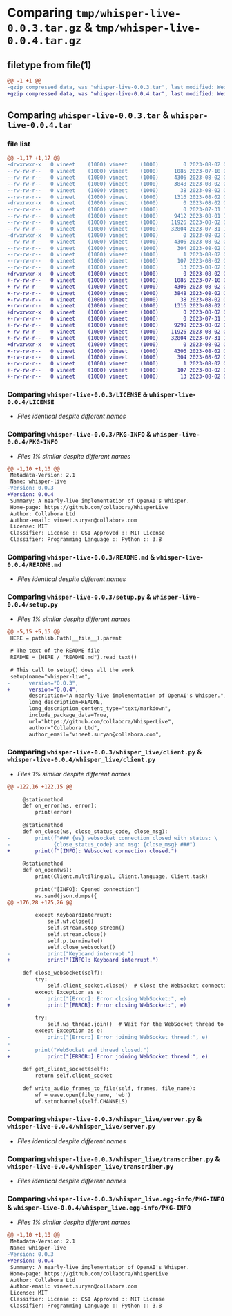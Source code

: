 # Comparing `tmp/whisper-live-0.0.3.tar.gz` & `tmp/whisper-live-0.0.4.tar.gz`

## filetype from file(1)

```diff
@@ -1 +1 @@
-gzip compressed data, was "whisper-live-0.0.3.tar", last modified: Wed Aug  2 08:01:08 2023, max compression
+gzip compressed data, was "whisper-live-0.0.4.tar", last modified: Wed Aug  2 08:12:26 2023, max compression
```

## Comparing `whisper-live-0.0.3.tar` & `whisper-live-0.0.4.tar`

### file list

```diff
@@ -1,17 +1,17 @@
-drwxrwxr-x   0 vineet    (1000) vineet    (1000)        0 2023-08-02 08:01:08.449278 whisper-live-0.0.3/
--rw-rw-r--   0 vineet    (1000) vineet    (1000)     1085 2023-07-10 09:30:36.000000 whisper-live-0.0.3/LICENSE
--rw-rw-r--   0 vineet    (1000) vineet    (1000)     4306 2023-08-02 08:01:08.449278 whisper-live-0.0.3/PKG-INFO
--rw-rw-r--   0 vineet    (1000) vineet    (1000)     3848 2023-08-02 08:00:41.000000 whisper-live-0.0.3/README.md
--rw-rw-r--   0 vineet    (1000) vineet    (1000)       38 2023-08-02 08:01:08.449278 whisper-live-0.0.3/setup.cfg
--rw-rw-r--   0 vineet    (1000) vineet    (1000)     1316 2023-08-02 08:00:56.000000 whisper-live-0.0.3/setup.py
-drwxrwxr-x   0 vineet    (1000) vineet    (1000)        0 2023-08-02 08:01:08.449278 whisper-live-0.0.3/whisper_live/
--rw-rw-r--   0 vineet    (1000) vineet    (1000)        0 2023-07-31 14:05:43.000000 whisper-live-0.0.3/whisper_live/__init__.py
--rw-rw-r--   0 vineet    (1000) vineet    (1000)     9412 2023-08-01 19:51:31.000000 whisper-live-0.0.3/whisper_live/client.py
--rw-rw-r--   0 vineet    (1000) vineet    (1000)    11926 2023-08-02 08:00:21.000000 whisper-live-0.0.3/whisper_live/server.py
--rw-rw-r--   0 vineet    (1000) vineet    (1000)    32804 2023-07-31 14:00:59.000000 whisper-live-0.0.3/whisper_live/transcriber.py
-drwxrwxr-x   0 vineet    (1000) vineet    (1000)        0 2023-08-02 08:01:08.449278 whisper-live-0.0.3/whisper_live.egg-info/
--rw-rw-r--   0 vineet    (1000) vineet    (1000)     4306 2023-08-02 08:01:08.000000 whisper-live-0.0.3/whisper_live.egg-info/PKG-INFO
--rw-rw-r--   0 vineet    (1000) vineet    (1000)      304 2023-08-02 08:01:08.000000 whisper-live-0.0.3/whisper_live.egg-info/SOURCES.txt
--rw-rw-r--   0 vineet    (1000) vineet    (1000)        1 2023-08-02 08:01:08.000000 whisper-live-0.0.3/whisper_live.egg-info/dependency_links.txt
--rw-rw-r--   0 vineet    (1000) vineet    (1000)      107 2023-08-02 08:01:08.000000 whisper-live-0.0.3/whisper_live.egg-info/requires.txt
--rw-rw-r--   0 vineet    (1000) vineet    (1000)       13 2023-08-02 08:01:08.000000 whisper-live-0.0.3/whisper_live.egg-info/top_level.txt
+drwxrwxr-x   0 vineet    (1000) vineet    (1000)        0 2023-08-02 08:12:26.277721 whisper-live-0.0.4/
+-rw-rw-r--   0 vineet    (1000) vineet    (1000)     1085 2023-07-10 09:30:36.000000 whisper-live-0.0.4/LICENSE
+-rw-rw-r--   0 vineet    (1000) vineet    (1000)     4306 2023-08-02 08:12:26.277721 whisper-live-0.0.4/PKG-INFO
+-rw-rw-r--   0 vineet    (1000) vineet    (1000)     3848 2023-08-02 08:00:41.000000 whisper-live-0.0.4/README.md
+-rw-rw-r--   0 vineet    (1000) vineet    (1000)       38 2023-08-02 08:12:26.277721 whisper-live-0.0.4/setup.cfg
+-rw-rw-r--   0 vineet    (1000) vineet    (1000)     1316 2023-08-02 08:11:19.000000 whisper-live-0.0.4/setup.py
+drwxrwxr-x   0 vineet    (1000) vineet    (1000)        0 2023-08-02 08:12:26.277721 whisper-live-0.0.4/whisper_live/
+-rw-rw-r--   0 vineet    (1000) vineet    (1000)        0 2023-07-31 14:05:43.000000 whisper-live-0.0.4/whisper_live/__init__.py
+-rw-rw-r--   0 vineet    (1000) vineet    (1000)     9299 2023-08-02 08:11:53.000000 whisper-live-0.0.4/whisper_live/client.py
+-rw-rw-r--   0 vineet    (1000) vineet    (1000)    11926 2023-08-02 08:00:21.000000 whisper-live-0.0.4/whisper_live/server.py
+-rw-rw-r--   0 vineet    (1000) vineet    (1000)    32804 2023-07-31 14:00:59.000000 whisper-live-0.0.4/whisper_live/transcriber.py
+drwxrwxr-x   0 vineet    (1000) vineet    (1000)        0 2023-08-02 08:12:26.277721 whisper-live-0.0.4/whisper_live.egg-info/
+-rw-rw-r--   0 vineet    (1000) vineet    (1000)     4306 2023-08-02 08:12:26.000000 whisper-live-0.0.4/whisper_live.egg-info/PKG-INFO
+-rw-rw-r--   0 vineet    (1000) vineet    (1000)      304 2023-08-02 08:12:26.000000 whisper-live-0.0.4/whisper_live.egg-info/SOURCES.txt
+-rw-rw-r--   0 vineet    (1000) vineet    (1000)        1 2023-08-02 08:12:26.000000 whisper-live-0.0.4/whisper_live.egg-info/dependency_links.txt
+-rw-rw-r--   0 vineet    (1000) vineet    (1000)      107 2023-08-02 08:12:26.000000 whisper-live-0.0.4/whisper_live.egg-info/requires.txt
+-rw-rw-r--   0 vineet    (1000) vineet    (1000)       13 2023-08-02 08:12:26.000000 whisper-live-0.0.4/whisper_live.egg-info/top_level.txt
```

### Comparing `whisper-live-0.0.3/LICENSE` & `whisper-live-0.0.4/LICENSE`

 * *Files identical despite different names*

### Comparing `whisper-live-0.0.3/PKG-INFO` & `whisper-live-0.0.4/PKG-INFO`

 * *Files 1% similar despite different names*

```diff
@@ -1,10 +1,10 @@
 Metadata-Version: 2.1
 Name: whisper-live
-Version: 0.0.3
+Version: 0.0.4
 Summary: A nearly-live implementation of OpenAI's Whisper.
 Home-page: https://github.com/collabora/WhisperLive
 Author: Collabora Ltd
 Author-email: vineet.suryan@collabora.com
 License: MIT
 Classifier: License :: OSI Approved :: MIT License
 Classifier: Programming Language :: Python :: 3.8
```

### Comparing `whisper-live-0.0.3/README.md` & `whisper-live-0.0.4/README.md`

 * *Files identical despite different names*

### Comparing `whisper-live-0.0.3/setup.py` & `whisper-live-0.0.4/setup.py`

 * *Files 1% similar despite different names*

```diff
@@ -5,15 +5,15 @@
 HERE = pathlib.Path(__file__).parent
 
 # The text of the README file
 README = (HERE / "README.md").read_text()
 
 # This call to setup() does all the work
 setup(name="whisper-live",
-      version="0.0.3",
+      version="0.0.4",
       description="A nearly-live implementation of OpenAI's Whisper.",
       long_description=README,
       long_description_content_type="text/markdown",
       include_package_data=True,
       url="https://github.com/collabora/WhisperLive",
       author="Collabora Ltd",
       author_email="vineet.suryan@collabora.com",
```

### Comparing `whisper-live-0.0.3/whisper_live/client.py` & `whisper-live-0.0.4/whisper_live/client.py`

 * *Files 1% similar despite different names*

```diff
@@ -122,16 +122,15 @@
 
     @staticmethod
     def on_error(ws, error):
         print(error)
 
     @staticmethod
     def on_close(ws, close_status_code, close_msg):
-        print(f"### {ws} websocket connection closed with status: \
-              {close_status_code} and msg: {close_msg} ###")
+        print(f"[INFO]: Websocket connection closed.")
 
     @staticmethod
     def on_open(ws):
         print(Client.multilingual, Client.language, Client.task)
 
         print("[INFO]: Opened connection")
         ws.send(json.dumps({
@@ -176,28 +175,26 @@
 
         except KeyboardInterrupt:
             self.wf.close()
             self.stream.stop_stream()
             self.stream.close()
             self.p.terminate()
             self.close_websocket()
-            print("Keyboard interrupt.")
+            print("[INFO]: Keyboard interrupt.")
 
     def close_websocket(self):
         try:
             self.client_socket.close()  # Close the WebSocket connection
         except Exception as e:
-            print("[Error]: Error closing WebSocket:", e)
+            print("[ERROR]: Error closing WebSocket:", e)
 
         try:
             self.ws_thread.join()  # Wait for the WebSocket thread to finish
         except Exception as e:
-            print("[Error:] Error joining WebSocket thread:", e)
-
-        print("WebSocket and thread closed.")
+            print("[ERROR:] Error joining WebSocket thread:", e)
 
     def get_client_socket(self):
         return self.client_socket
     
     def write_audio_frames_to_file(self, frames, file_name):
         wf = wave.open(file_name, 'wb')
         wf.setnchannels(self.CHANNELS)
```

### Comparing `whisper-live-0.0.3/whisper_live/server.py` & `whisper-live-0.0.4/whisper_live/server.py`

 * *Files identical despite different names*

### Comparing `whisper-live-0.0.3/whisper_live/transcriber.py` & `whisper-live-0.0.4/whisper_live/transcriber.py`

 * *Files identical despite different names*

### Comparing `whisper-live-0.0.3/whisper_live.egg-info/PKG-INFO` & `whisper-live-0.0.4/whisper_live.egg-info/PKG-INFO`

 * *Files 1% similar despite different names*

```diff
@@ -1,10 +1,10 @@
 Metadata-Version: 2.1
 Name: whisper-live
-Version: 0.0.3
+Version: 0.0.4
 Summary: A nearly-live implementation of OpenAI's Whisper.
 Home-page: https://github.com/collabora/WhisperLive
 Author: Collabora Ltd
 Author-email: vineet.suryan@collabora.com
 License: MIT
 Classifier: License :: OSI Approved :: MIT License
 Classifier: Programming Language :: Python :: 3.8
```


